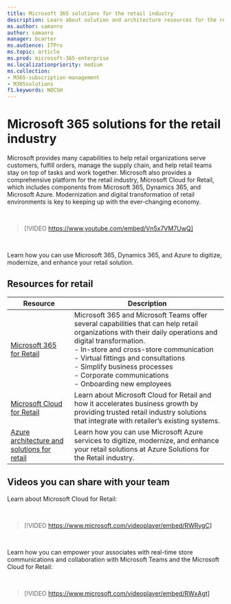 ```yaml
---
title: Microsoft 365 solutions for the retail industry
description: Learn about solution and architecture resources for the retail industry using Microsoft 365
ms.author: samanro
author: samanro
manager: bcarter
ms.audience: ITPro
ms.topic: article
ms.prod: microsoft-365-enterprise
ms.localizationpriority: medium
ms.collection: 
- M365-subscription-management
- M365solutions
f1.keywords: NOCSH
---
```


# Microsoft 365 solutions for the retail industry

Microsoft provides many capabilities to help retail organizations serve customers, fulfill orders, manage the supply chain, and help retail teams stay on top of tasks and work together. Microsoft also provides a comprehensive platform for the retail industry, Microsoft Cloud for Retail, which includes components from Microsoft 365, Dynamics 365, and Microsoft Azure. Modernization and digital transformation of retail environments is key to keeping up with the ever-changing economy.

<br>

> [!VIDEO https://www.youtube.com/embed/Vn5x7VM7UwQ]

<br>

Learn how you can use Microsoft 365, Dynamics 365, and Azure to digitize, modernize, and enhance your retail solution.

## Resources for retail

|Resource |Description  |
|---------|---------|
|[Microsoft 365 for Retail](/frontline/teams-for-retail-landing-page)    |  Microsoft 365 and Microsoft Teams offer several capabilities that can help retail organizations with their daily operations and digital transformation. <br>- In-store and cross-store communication <br>- Virtual fittings and consultations <br>- Simplify business processes <br>- Corporate communications <br>- Onboarding new employees    |
|[Microsoft Cloud for Retail](/industry/retail/overview)  | Learn about Microsoft Cloud for Retail and how it accelerates business growth by providing trusted retail industry solutions that integrate with retailer’s existing systems.     |
|[Azure architecture and solutions for retail](/azure/architecture/industries/retail)| Learn how you can use Microsoft Azure services to digitize, modernize, and enhance your retail solutions at Azure Solutions for the Retail industry. |

## Videos you can share with your team

Learn about Microsoft Cloud for Retail:

<br>

> [!VIDEO https://www.microsoft.com/videoplayer/embed/RWRygC]

<br>

Learn how you can empower your associates with real-time store communications and collaboration with Microsoft Teams and the Microsoft Cloud for Retail:

<br>

> [!VIDEO https://www.microsoft.com/videoplayer/embed/RWxAgt]

<br>